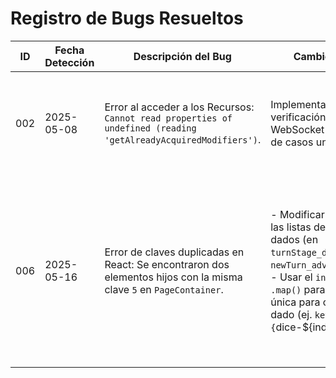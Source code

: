 # Registro de Bugs Resueltos

| ID  | Fecha Detección | Descripción del Bug                                                                                   | Cambios Realizados                                                                                                                               | Archivos Afectados                                                                                              | Impacto Esperado                                                                                                                                  | Fecha de Resolución |
|-----|-----------------|-------------------------------------------------------------------------------------------------------|----------------------------------------------------------------------------------------------------------------------------------------------------|-----------------------------------------------------------------------------------------------------------------|---------------------------------------------------------------------------------------------------------------------------------------------------|---------------------|
| 002 | 2025-05-08      | Error al acceder a los Recursos: `Cannot read properties of undefined (reading 'getAlreadyAcquiredModifiers')`. | Implementación de verificación de estado en WebSocket service y manejo de casos undefined.                                                           | - `app/services/ws/index.ts` (específicamente la función `getAlreadyAcquiredModifiers` o relacionada)             | - Acceso correcto a los modificadores adquiridos. <br> - Prevención de errores de tipo `undefined`.                                                   | 2025-05-08          |
| 006 | 2025-05-16      | Error de claves duplicadas en React: Se encontraron dos elementos hijos con la misma clave `5` en `PageContainer`. | - Modificar el renderizado de las listas de imágenes de dados (en `turnStage_dicesResult` y `newTurn_advancedDays?.dices`). <br> - Usar el `index` del array en el `.map()` para generar una `key` única para cada imagen de dado (ej. `key={`dice-${index}`}`). | - `app/routes/game+/_layout.tsx` (secciones de renderizado de dados, aprox. líneas 581-595 y 600-614)          | - Eliminación del error de claves duplicadas en React. <br> - Renderizado correcto y estable de las imágenes de los dados, incluso si hay números repetidos en la tirada. | 2025-05-28          |

